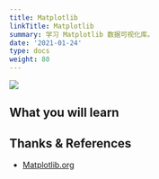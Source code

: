 ```yaml
---
title: Matplotlib
linkTitle: Matplotlib
summary: 学习 Matplotlib 数据可视化库。
date: '2021-01-24'
type: docs
weight: 80
---
```


![](/learn/matplotlib/logo2_compressed.svg)

## What you will learn

## Thanks & References

- [Matplotlib.org](https://matplotlib.org/)